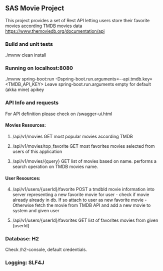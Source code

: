 ## SAS Movie Project

This project provides a set of Rest API letting users store their favorite movies
according TMDB movies data https://www.themoviedb.org/documentation/api

### Build and unit tests
 ./mvnw clean install
 
### Running on localhost:8080
 ./mvnw spring-boot:run -Dspring-boot.run.arguments=--api.tmdb.key=<TMDB_API_KEY>
 Leave spring-boot.run.arguments empty for default (akka mine) apikey
 
### API Info and requests

For API definition please check on /swagger-ui.html 

#### Movies Resources:

   1. /api/v1/movies
   GET most popular movies according TMDB
   
   2. /api/v1/movies/top_favorite
   GET most favorites movies selected from users of this application
   
   3. /api/v1/movies/{query}
   GET list of movies based on name. performs a search operation on TMDB movies name.

#### User Resources:
  
  4. /api/v1/users/{userId}/favorite
  POST a tmdbId movie information into server representing a new favorite movie for user
    - check if movie already already in db. If so attach to user as new favorite movie
    - Otherwise fetch the movie from TMDB API and add a new movie to system and given user
  
  5. /api/v1/users/{userId}/favorites
  GET list of favorites movies from given {userId}
 

### Database: H2
  Check /h2-console, default credentials.

### Logging: SLF4J